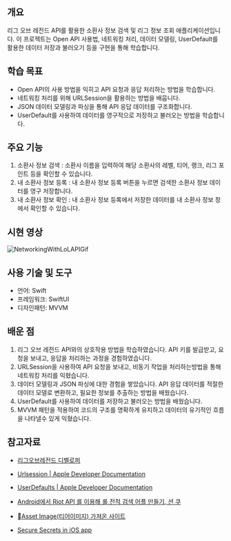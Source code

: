 ## 개요
리그 오브 레전드 API를 활용한 소환사 정보 검색 및 리그 정보 조회 애플리케이션입니다. 이 프로젝트는 Open API 사용법, 네트워킹 처리, 데이터 모델링, UserDefault를 활용한 데이터 저장과 불러오기 등을 구현을 통해 학습합니다.

## 학습 목표
- Open API의 사용 방법을 익히고 API 요청과 응답 처리하는 방법을 학습합니다.
- 네트워킹 처리를 위해 URLSession을 활용하는 방법을 배웁니다. 
- JSON 데이터 모델링과 파싱을 통해 API 응답 데이터를 구조화합니다.
- UserDefault를 사용하여 데이터를 영구적으로 저장하고 불러오는 방법을 학습합니다.


## 주요 기능
1.  소환사 정보 검색 : 소환사 이름을 입력하여 해당 소환사의 레벨, 티어, 랭크, 리그 포인트 등을 확인할 수 있습니다.
2.  내 소환사 정보 등록 : 내 소환사 정보 등록 버튼을 누르면 검색한 소환사 정보 데이터를 영구 저장합니다.
3.  내 소환사 정보 확인 : 내 소환사 정보 등록에서 저장한 데이터를 내 소환사 정보 창에서 확인할 수 있습니다.

## 시현 영상
![NetworkingWithLoLAPIGif](https://github.com/h-yunwon/NetworkingWithLoLAPI/assets/134713788/93aadbdd-6016-4c69-8ab5-6cceb3e667e0)


## 사용 기술 및 도구
- 언어: Swift
- 프레임워크: SwiftUI
- 디자인패턴: MVVM


## 배운 점

1. 리그 오브 레전드 API와의 상호작용 방법을 학습하였습니다. API 키를 발급받고, 요청을 보내고, 응답을 처리하는 과정을 경험하였습니다.
2. URLSession을 사용하여 API 요청을 보내고, 비동기 작업을 처리하는방법을 통해 네트워킹 처리를 익혔습니다.
3. 데이터 모델링과 JSON 파싱에 대한 경험을 쌓았습니다. API 응답 데이터를 적절한 데이터 모델로 변환하고, 필요한 정보를 추출하는 방법을 배웠습니다.
4. UserDefault를 사용하여 데이터를 저장하고 불러오는 방법을 배웠습니다. 
5. MVVM 패턴을 적용하여 코드의 구조를 명확하게 유지하고 데이터의 유기적인 흐름을 나타낼수 있게 익혔습니다.

## 참고자료
- [리그오브레전드 디벨로퍼](https://developer.riotgames.com/)   
- [Urlsession | Apple Developer Documentation](https://developer.apple.com/documentation/foundation/urlsession)   
- [UserDefaults | Apple Developer Documentation](https://developer.apple.com/documentation/foundation/userdefaults)   

- [Android에서 Riot API 를 이용해 롤 전적 검색 어플 만들기, 션 쿠](https://shyunku.tistory.com/56)   
- [Asset Image(티어이미지) 가져온 사이트](https://www.unrankedsmurfs.com/blog/lol-ranks-explained)   
- [Secure Secrets in iOS app](https://medium.com/swift-india/secure-secrets-in-ios-app-9f66085800b4)   
